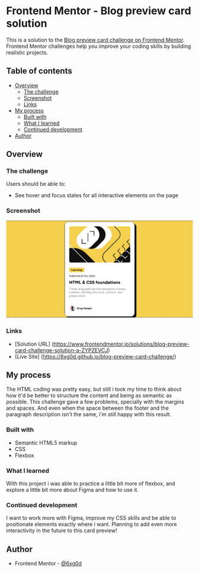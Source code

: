 # Frontend Mentor - Blog preview card solution

This is a solution to the [Blog preview card challenge on Frontend Mentor](https://www.frontendmentor.io/challenges/blog-preview-card-ckPaj01IcS). Frontend Mentor challenges help you improve your coding skills by building realistic projects. 

## Table of contents

- [Overview](#overview)
  - [The challenge](#the-challenge)
  - [Screenshot](#screenshot)
  - [Links](#links)
- [My process](#my-process)
  - [Built with](#built-with)
  - [What I learned](#what-i-learned)
  - [Continued development](#continued-development)
- [Author](#author)

## Overview

### The challenge

Users should be able to:

- See hover and focus states for all interactive elements on the page

### Screenshot

![](./screenshot.jpg)

### Links

- [Solution URL] (https://www.frontendmentor.io/solutions/blog-preview-card-challenge-solution-a-ZYPZEVCJ)
- [Live Site] (https://6xg0d.github.io/blog-preview-card-challenge/)

## My process
The HTML coding was pretty easy, but still i took my time to think about how it'd be better to structure the content and being as semantic as possible. This challenge gave a few problems, specially with the margins and spaces. And even when the space between the footer and the paragraph description isn't the same, i'm still happy with this result. 

### Built with

- Semantic HTML5 markup
- CSS
- Flexbox

### What I learned

With this project i was able to practice a little bit more of flexbox, and explore a little bit more about Figma and how to use it.

### Continued development

I want to work more with Figma, improve my CSS skills and be able to positionate elements exactly where i want. Planning to add even more interactivity in the future to this card preview!

## Author
- Frontend Mentor - [@6xg0d](https://www.frontendmentor.io/profile/6xg0d)
